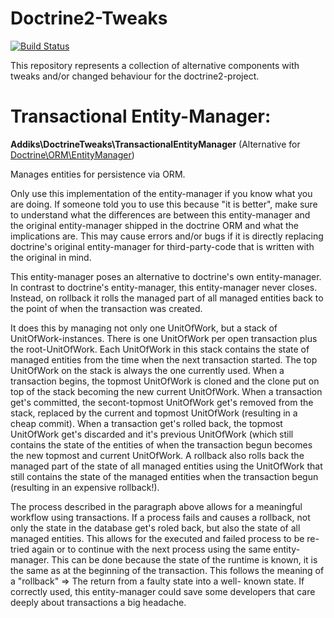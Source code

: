 Doctrine2-Tweaks
===================================

[![Build Status](https://travis-ci.org/addiks/doctrine2_tweaks.svg?branch=master)](https://travis-ci.org/addiks/doctrine2_tweaks)

This repository represents a collection of alternative components with tweaks and/or changed behaviour for the
doctrine2-project.


# Transactional Entity-Manager:

**Addiks\DoctrineTweaks\TransactionalEntityManager** (Alternative for [Doctrine\ORM\EntityManager](https://github.com/doctrine/doctrine2/blob/master/lib/Doctrine/ORM/EntityManager.php))

Manages entities for persistence via ORM.

Only use this implementation of the entity-manager if you know what you are doing. If someone told you to use this
because "it is better", make sure to understand what the differences are between this entity-manager and the original
entity-manager shipped in the doctrine ORM and what the implications are. This may cause errors and/or bugs if it is
directly replacing doctrine's original entity-manager for third-party-code that is written with the original in mind.

This entity-manager poses an alternative to doctrine's own entity-manager. In contrast to doctrine's entity-manager,
this entity-manager never closes. Instead, on rollback it rolls the managed part of all managed entities back to the
point of when the transaction was created.

It does this by managing not only one UnitOfWork, but a stack of UnitOfWork-instances. There is one UnitOfWork per
open transaction plus the root-UnitOfWork. Each UnitOfWork in this stack contains the state of managed entities from
the time when the next transaction started. The top UnitOfWork on the stack is always the one currently used. When a
transaction begins, the topmost UnitOfWork is cloned and the clone put on top of the stack becoming the new current
UnitOfWork. When a transaction get's committed, the secont-topmost UnitOfWork get's removed from the stack, replaced
by the current and topmost UnitOfWork (resulting in a cheap commit). When a transaction get's rolled back, the
topmost UnitOfWork get's discarded and it's previous UnitOfWork (which still contains the state of the entities of
when the transaction begun becomes the new topmost and current UnitOfWork. A rollback also rolls back the managed
part of the state of all managed entities using the UnitOfWork that still contains the state of the managed entities
when the transaction begun (resulting in an expensive rollback!).

The process described in the paragraph above allows for a meaningful workflow using transactions. If a process fails
and causes a rollback, not only the state in the database get's roled back, but also the state of all managed
entities. This allows for the executed and failed process to be re-tried again or to continue with the next process
using the same entity-manager. This can be done because the state of the runtime is known, it is the same as at the
beginning of the transaction. This follows the meaning of a "rollback" => The return from a faulty state into a well-
known state. If correctly used, this entity-manager could save some developers that care deeply about transactions a
big headache.
